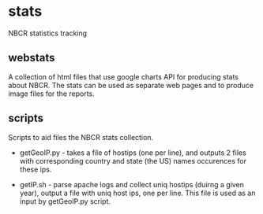 stats
=====

NBCR statistics tracking

webstats
--------
A collection of html files that use google charts API for producing
stats about NBCR.  The stats can be used as separate web pages
and to produce image files for the reports. 

scripts
--------
Scripts to aid files the NBCR stats collection.

* getGeoIP.py - takes a file of hostips (one per line), and outputs 2 files with
corresponding country and state (the US) names occurences for these ips. 

* getIP.sh - parse apache logs and collect uniq hostips (duirng a given year),
output a file with uniq host ips, one per line. This file is used as an input
by getGeoIP.py script. 


